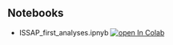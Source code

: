 ## Notebooks

+ ISSAP_first_analyses.ipnyb [![open In Colab](https://colab.research.google.com/assets/colab-badge.svg)](https://colab.research.google.com/drive/1PaBc_arLgXbJJfd-FMB51G0SvbeYF92u#offline=true&sandboxMode=true)
